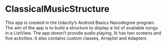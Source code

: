 # ClassicalMusicStructure
This app is created in the Udacity’s Android Basics Nanodegree program. 
The aim of the app is to build a structure to display a list of available songs in a ListView.
The app doesn’t provide audio playing. Iit has two screens and five activities. 
It also contains custom classes, Arraylist and Adapters
